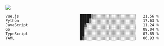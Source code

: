 ![](https://github-profile-summary-cards.vercel.app/api/cards/profile-details?username=igtm&theme=dracula)
<!--START_SECTION:waka-->

```text
Vue.js                           █████▒░░░░░░░░░░░░░░░░░░░   21.56 %
Python                           ████▒░░░░░░░░░░░░░░░░░░░░   17.63 %
JavaScript                       ██▓░░░░░░░░░░░░░░░░░░░░░░   11.24 %
Go                               ██░░░░░░░░░░░░░░░░░░░░░░░   08.04 %
TypeScript                       ██░░░░░░░░░░░░░░░░░░░░░░░   07.85 %
YAML                             █▓░░░░░░░░░░░░░░░░░░░░░░░   06.93 %
```

<!--END_SECTION:waka-->
